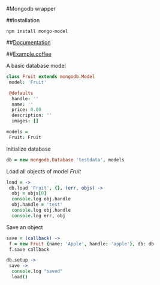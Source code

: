 #Mongodb wrapper

##Installation

    npm install mongo-model

##[Documentation](http://vpj.github.io/mongo-model/)

##[Example.coffee](http://vpj.github.io/mongo-model/example.html)

A basic database model

```coffee
class Fruit extends mongodb.Model
 model: 'Fruit'

 @defaults
  handle: ''
  name: ''
  price: 0.00
  description: ''
  images: []

models =
 Fruit: Fruit
```

Initialize database

```coffee
db = new mongodb.Database 'testdata', models
```

Load all objects of model *Fruit*

```coffee
load = ->
 db.load 'Fruit', {}, (err, objs) ->
  obj = objs[0]
  console.log obj.handle
  obj.handle = 'test'
  console.log obj.handle
  console.log err, obj
```

Save an object

```coffee
save = (callback) ->
 f = new Fruit {name: 'Apple', handle: 'apple'}, db: db
 f.save callback
```

```coffee
db.setup ->
 save ->
  console.log "saved"
  load()
```
